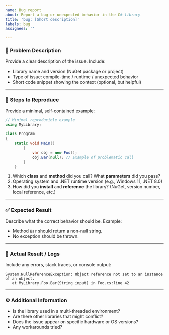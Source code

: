 ```yaml
---
name: Bug report
about: Report a bug or unexpected behavior in the C# library
title: 'bug: [Short description]'
labels: bug
assignees: ''

---
```


### 🐛 Problem Description
Provide a clear description of the issue. Include:
- Library name and version (NuGet package or project)
- Type of issue: compile-time / runtime / unexpected behavior
- Short code snippet showing the context (optional, but helpful)

---

### 📝 Steps to Reproduce
Provide a minimal, self-contained example:

```csharp
// Minimal reproducible example
using MyLibrary;

class Program
{
    static void Main()
        {
            var obj = new Foo();
            obj.Bar(null); // Example of problematic call
        }
    }
````
1. Which **class** and **method** did you call? What **parameters** did you pass?
2. Operating system and .NET runtime version (e.g., Windows 11, .NET 8.0)
3. How did you **install** and **reference** the library? (NuGet, version number, local reference, etc.)

---

### ✅ Expected Result

Describe what the correct behavior should be.
Example:

* Method `Bar` should return a non-null string.
* No exception should be thrown.

---


### 📄 Actual Result / Logs

Include any errors, stack traces, or console output:

```text
System.NullReferenceException: Object reference not set to an instance of an object.
   at MyLibrary.Foo.Bar(String input) in Foo.cs:line 42
```

---

### ⚙ Additional Information

* Is the library used in a multi-threaded environment?
* Are there other libraries that might conflict?
* Does the issue appear on specific hardware or OS versions?
* Any workarounds tried?